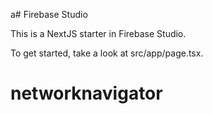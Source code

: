 a# Firebase Studio

This is a NextJS starter in Firebase Studio.

To get started, take a look at src/app/page.tsx.
# networknavigator
